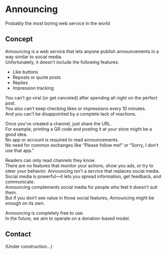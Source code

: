 # Announcing

Probably the most boring web service in the world

## Concept

Announcing is a web service that lets anyone publish announcements in a way similar to social media.  
Unfortunately, it doesn’t include the following features:

- Like buttons
- Reposts or quote posts
- Replies
- Impression tracking

You can’t go viral (or get canceled) after spending all night on the perfect post.  
You also can’t keep checking likes or impressions every 10 minutes.  
And you can't be disappointed by a complete lack of reactions.

Once you’ve created a channel, just share the URL.  
For example, printing a QR code and posting it at your store might be a good idea.  
No app or account is required to read announcements.  
No need for common exchanges like “Please follow me!” or “Sorry, I don’t use that app.”

Readers can only read channels they know.  
There are no features that monitor your actions, show you ads, or try to steer your behavior.
Announcing isn't a service that replaces social media.  
Social media is powerful—it lets you spread information, get feedback, and communicate.  
Announcing complements social media for people who feel it doesn’t suit them.  
But if you don’t see value in those social features, Announcing might be enough on its own.

Announcing is completely free to use.  
In the future, we aim to operate on a donation-based model.

## Contact

(Under construction...)
